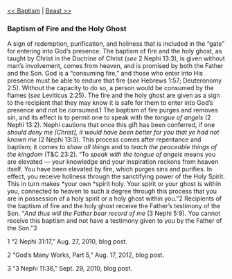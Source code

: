 [<< Baptism](Baptism.md)  |  [Beast >>](Beast.md)

### Baptism of Fire and the Holy Ghost
A sign of redemption, purification, and holiness that is included in the “gate” for entering into God’s presence. The baptism of fire and the holy ghost, as taught by Christ in the Doctrine of Christ (*see* 2 Nephi 13:3), is given without man’s involvement, comes from heaven, and is promised by both the Father and the Son. God is a “consuming fire,” and those who enter into His presence must be able to endure that fire (*see* Hebrews 1:57; Deuteronomy 2:5). Without the capacity to do so, a person would be consumed by the flames (*see* Leviticus 2:25). The fire and the holy ghost are given as a sign to the recipient that they may know it is safe for them to enter into God’s presence and not be consumed.1 The baptism of fire purges and removes sin, and its effect is to permit one to speak with the *tongue of angels* (2 Nephi 13:2). Nephi cautions that once this gift has been conferred, if one *should deny me [Christ], it would have been better for you that ye had not known me* (2 Nephi 13:3). This process comes after repentance and baptism; it comes to *show all things* and to *teach the peaceable things of the kingdom* (T&C 23:2). “To *speak with the tongue of angels* means you are elevated — your knowledge and your inspiration reckons from heaven itself. You have been elevated by fire, which purges sins and purifies. In effect, you receive holiness through the sanctifying power of the Holy Spirit. This in turn makes *your own *spirit holy. Your spirit or your ghost is within you, connected to heaven to such a degree through this process that you are in possession of a holy spirit or a holy ghost within you.”2 Recipients of the baptism of fire and the holy ghost receive the Father’s testimony of the Son. “*And thus will the Father bear record of me* (3 Nephi 5:9). You cannot receive this baptism and not have a testimony given to you by the Father of the Son.”3



1 “2 Nephi 31:17,” Aug. 27, 2010, blog post.


2 “God’s Many Works, Part 5,” Aug. 17, 2012, blog post.


3 “3 Nephi 11:36,” Sept. 29, 2010, blog post.